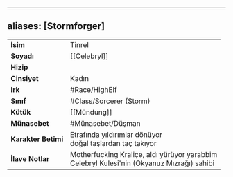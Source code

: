 ---
  aliases: [Stormforger]
  ---
  |  |  |
  |---|---|
  | **İsim** | Tinrel|
  | **Soyadı** | [[Celebryl]]|
  | **Hizip** | |
  | **Cinsiyet** | Kadın|
  | **Irk** | #Race/HighElf|
  | **Sınıf** | #Class/Sorcerer (Storm)|
  | **Kütük** | [[Mündung]]|
  | **Münasebet** | #Münasebet/Düşman|
  | **Karakter Betimi** | Etrafında yıldırımlar dönüyor<br>doğal taşlardan taç takıyor|
  | **İlave Notlar** | Motherfucking Kraliçe, aldı yürüyor yarabbim<br>Celebryl Kulesi'nin (Okyanuz Mızrağı) sahibi|
  